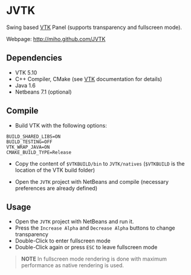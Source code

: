 JVTK
====

Swing based [VTK](http://www.vtk.org/) Panel (supports transparency and fullscreen mode).

Webpage: http://miho.github.com/JVTK

## Dependencies

- VTK 5.10
- C++ Compiler, CMake (see [VTK](http://www.vtk.org/) documentation for details)
- Java 1.6
- Netbeans 7.1 (optional)

## Compile

- Build VTK with the following options:

```
BUILD_SHARED_LIBS=ON
BUILD_TESTING=OFF
VTK_WRAP_JAVA=ON
CMAKE_BUILD_TYPE=Release
```

- Copy the content of `$VTKBUILD/bin` to `JVTK/natives` (`$VTKBUILD` is the location of the VTK build folder)

- Open the `JVTK` project with NetBeans and compile (necessary preferences are already defined)


## Usage

- Open the `JVTK` project with NetBeans and run it.
- Press the `Increase Alpha` and `Decrease Alpha` buttons to change transparency
- Double-Click to enter fullscreen mode
- Double-Click again or press `ESC` to leave fullscreen mode

> **NOTE**
> In fullscreen mode rendering is done with maximum performance as native rendering is used.